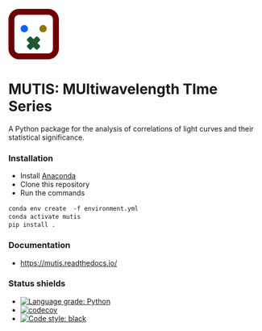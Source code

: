 
![](docs/_static/mutis.png)

# MUTIS: MUltiwavelength TIme Series

A Python package for the analysis of correlations of light curves and their statistical significance.

### Installation
- Install [Anaconda](https://www.anaconda.com/download/ )
- Clone this repository
- Run the commands

```
conda env create  -f environment.yml
conda activate mutis
pip install .
```

### Documentation
- https://mutis.readthedocs.io/

### Status shields
- [![Language grade: Python](https://img.shields.io/lgtm/grade/python/g/IAA-CSIC/MUTIS.svg?logo=lgtm&logoWidth=18)](https://lgtm.com/projects/g/IAA-CSIC/MUTIS/context:python)
- [![codecov](https://codecov.io/gh/IAA-CSIC/MUTIS/branch/main/graph/badge.svg?token=8Q38S24P2J)](https://codecov.io/gh/IAA-CSIC/MUTIS)
- [![Code style: black](https://img.shields.io/badge/code%20style-black-000000.svg)](https://github.com/psf/black)
